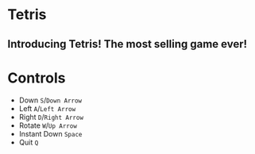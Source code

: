 # Tetris
## Introducing **Tetris**! The most selling game ever!

# Controls
- Down `S`/`Down Arrow`
- Left `A`/`Left Arrow`
- Right `D`/`Right Arrow`
- Rotate `W`/`Up Arrow`
- Instant Down `Space`
- Quit `Q`
